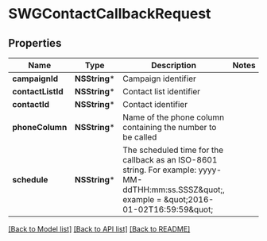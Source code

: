 # SWGContactCallbackRequest

## Properties
Name | Type | Description | Notes
------------ | ------------- | ------------- | -------------
**campaignId** | **NSString*** | Campaign identifier | 
**contactListId** | **NSString*** | Contact list identifier | 
**contactId** | **NSString*** | Contact identifier | 
**phoneColumn** | **NSString*** | Name of the phone column containing the number to be called | 
**schedule** | **NSString*** | The scheduled time for the callback as an ISO-8601 string. For example: yyyy-MM-ddTHH:mm:ss.SSSZ\&quot;, example &#x3D; \&quot;2016-01-02T16:59:59\&quot; | 

[[Back to Model list]](../README.md#documentation-for-models) [[Back to API list]](../README.md#documentation-for-api-endpoints) [[Back to README]](../README.md)



